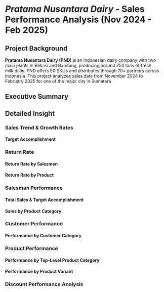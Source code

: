 # *Pratama Nusantara Dairy* - Sales Performance Analysis (Nov 2024 - Feb 2025)

## Project Background
**Pratama Nusantara Dairy (PND)** is an Indonesian dairy company with two main plants in Bekasi and Bandung, producing around 250 tons of fresh milk daily. PND offers 90 SKUs and distributes through 70+ partners across Indonesia. This project analyzes sales data from November 2024 to February 2025 for one of the major city in Sumatera

## Executive Summary


## Detailed Insight
### Sales Trend & Growth Rates
#### Target Accomplishment

### Return Rate
#### Return Rate by Salesman
#### Return Rate by Product

### Salesman Performance
#### Total Sales & Target Accomplishment
#### Sales by Product Category

### Customer Performance
#### Performance by Customer Category

### Product Performance
#### Performance by Top-Level Product Category
#### Performance by Product Variant

### Discount Performance Analysis


